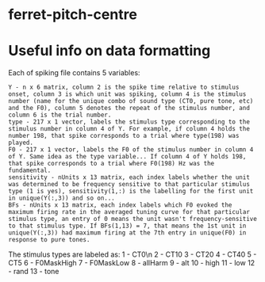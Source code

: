 # ferret-pitch-centre

# Useful info on data formatting
Each of spiking file contains 5 variables:

    Y - n x 6 matrix, column 2 is the spike time relative to stimulus onset, column 3 is which unit was spiking, column 4 is the stimulus number (name for the unique combo of sound type (CT0, pure tone, etc) and the F0), column 5 denotes the repeat of the stimulus number, and column 6 is the trial number.
    type - 217 x 1 vector, labels the stimulus type corresponding to the stimulus number in column 4 of Y. For example, if column 4 holds the number 198, that spike corresponds to a trial where type(198) was played.
    F0 - 217 x 1 vector, labels the F0 of the stimulus number in column 4 of Y. Same idea as the type variable... If column 4 of Y holds 198, that spike corresponds to a trial where F0(198) Hz was the fundamental.
    sensitivity - nUnits x 13 matrix, each index labels whether the unit was determined to be frequency sensitive to that particular stimulus type (1 is yes), sensitivity(1,:) is the labelling for the first unit in unique(Y(:,3)) and so on...
    BFs - nUnits x 13 matrix, each index labels which F0 evoked the maximum firing rate in the averaged tuning curve for that particular stimulus type, an entry of 0 means the unit wasn't frequency-sensitive to that stimulus type. If BFs(1,13) = 7, that means the 1st unit in unique(Y(:,3)) had maximum firing at the 7th entry in unique(F0) in response to pure tones.

The stimulus types are labeled as:
1 - CT0\n
2 - CT10
3 - CT20
4 - CT40
5 - CT5
6 - F0MaskHigh
7 - F0MaskLow
8 - allHarm
9 - alt
10 - high
11 - low
12 - rand
13 - tone
